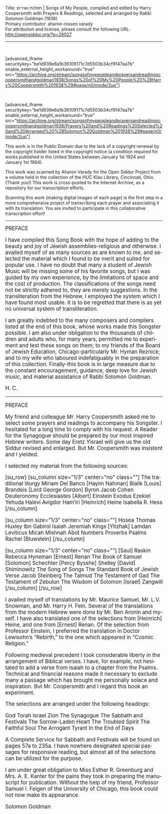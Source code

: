 <html>
<head></head>
<body>
Title: תפלות ושירים | Songs of My People, compiled and edited by Harry Coopersmith with Prayers & Readings, selected and arranged by Rabbi Solomon Goldman (1938)<br />
Primary contributor: aharon-nissen.varady<br />
For attribution and license, please consult the following URL: <a href="http://opensiddur.org/?p=28027">http://opensiddur.org/?p=28027</a>
<p />
<hr />

&nbsp;

[advanced_iframe securitykey="be1d939e6a1b36109171c7d5503b34cf9147aa7b" enable_external_height_workaround="true" src="https://archive.org/stream/songsofmypeopleandprayersandreadingscoopersmithandgoldman1938/Songs%20of%20My%20People%20%28Harry%20Coopersmith%201938%29#page/n0/mode/2up"]

&nbsp;

[advanced_iframe securitykey="be1d939e6a1b36109171c7d5503b34cf9147aa7b" enable_external_height_workaround="true" src="https://archive.org/stream/songsofmypeopleandprayersandreadingscoopersmithandgoldman1938/Prayers%20and%20Readings%20Selected%20and%20Arranged%20%28Solomon%20Goldman%201938%29#page/n0/mode/2up"]

This work is in the Public Domain due to the lack of a copyright renewal by the copyright holder listed in the copyright notice (a condition required for works published in the United States between January 1st 1924 and January 1st 1964).

This work was scanned by Aharon Varady for the Open Siddur Project from a volume held in the collection of the HUC Klau Library, Cincinnati, Ohio. (Thank you!) This work is cross-posted to the Internet Archive, as a repository for our transcription efforts.

Scanning this work (making digital images of each page) is the first step in a more comprehensive project of transcribing each prayer and associating it with its translation. You are invited to participate in this collaborative transcription effort!

<hr />

<div class="english" lang="en" style="font-size: 1.2em;">
PREFACE 

I have compiled this Song Book with the hope of adding to the beauty and joy of Jewish assemblies-religious and otherwise. I availed myself of as many sources as are known to me, and selected the material which I found to be merit and suited for popular use. I have no doubt that many a student of Jewish Music will be missing some of his favorite songs, but I was guided by my own experience, by the limitations of space and the cost of production. The classifications of the songs need not be strictly adhered to, they are merely suggestions. In the transliteration from the Hebrew, I employed the system which I have found most usable. It is to be regretted that there is as yet no universal system of transliteration. 

I am greatly indebted to the many composers and compilers listed at the end of this book, whose works made this Songster possible. I am also under obligation to the thousands of children and adults who, for many years, permitted me to experiment and test these songs on them; to my friends of the Board of Jewish Education, Chicago-particularly Mr. Hyman Reznick; and to my wife who laboured indefatiguably in the preparation of this collection. Finally-this book is in large measure due to the constant encouragement, guidance, deep love for Jewish music, and material assistance of Rabbi Solomon Goldman. 


H. C. 

<hr />

PREFACE 


My friend and colleague Mr. Harry Coopersmith asked me to select some prayers and readings to accompany his Songster. I hesitated for a long time to comply with his request. A Reader for the Synagogue should be prepared by our most inspired Hebrew writers. Some day Eretz Yisrael will give us the old Siddur revised and enlarged. But Mr. Coopersmith was insistent and I yielded. 

I selected my material from the following sources: 

[su_row]
[su_column size="1/3" center="no" class=""]
The traditional liturgy 
Miriam Del Banco 
[Hayim Nahman] Bialik 
[Louis] Brandeis 
[Lord George Gordon] Byron 
Jacob Cohen 
Deuteronomy 
Ecclesiastes 
[Albert] Einstein 
Exodus 
Ezekiel 
Yehuda Halevi 
Avigdor Ham’iri 
[Heinrich] Heine 
Isabella R. Hess 
[/su_column]

[su_column size="1/3" center="no" class=""]
Hosea 
Thomas Huxley 
Ibn Gabirol 
Isaiah 
Jeremiah 
Kings 
[Yitzhak] Lamdan 
Leviticus 
Micah 
Mishnah Abot 
Numbers 
Proverbs 
Psalms 
Rachel [Bluwstein]
[/su_column]

[su_column size="1/3" center="no" class=""]
[Saul] Raskin 
Rebecca Hyneman 
[Ernest] Renan 
The Book of Samuel 
[Solomon] Schechter 
[Percy Bysshe] Shelley 
[David] Shiminowitz 
The Song of Songs 
The Standard Book of Jewish Verse
Jacob Steinberg 
The Talmud 
The Testament of Gad 
The Testament of Zebulun 
The Wisdom of Solomon
[Israel] Zangwill 
[/su_column]
[/su_row]


I availed myself of translations by Mr. Maurice Samuel, Mr. L.V. Snowman, and Mr. Harry H. Fein. Several of the translations from the modern Hebrew were done by Mr. Ben Aronin and myself. I have also translated one of the selections from [Heinrich] Heine, and one from [Ernest] Renan. Of the selection from Professor Einstein, I preferred the translation in Doctor Lewisohn’s “Rebirth,” to the one which appeared in “Cosmic Religion.” 

Following medieval precedent I took considerable liberty in the arrangement of Biblical verses. I have, for example, not hesitated to add a verse from Isaiah to a chapter from the Psalms. Technical and financial reasons made it necessary to exclude many a passage which has brought me personally solace and inspiration. But Mr. Coopersmith and I regard this book an experiment. 

The selections are arranged under the following headings: 

God 
Torah 
Israel 
Zion 
The Synagogue 
The Sabbath and Festivals 
The Sorrow-Laden Heart 
The Troubled Spirit 
The Faithful Soul 
The Arrogant Tyrant 
In the End of Days 

A Complete Service for Sabbath and Festivals will be found on pages 57a to 235a. I have nowhere designated special passages for responsive reading, but almost all of the selections can be utilized for the purpose. 

I am under great obligation to Miss Esther R. Greenburg and Mrs. A. E. Kanter for the pains they took in preparing the manuscript for publication. Without the help of my friend, Professor Samuel I. Feigen of the University of Chicago, this book could not now make its appearance. 


Solomon Goldman 
</div>

&nbsp;
</body>
</html>